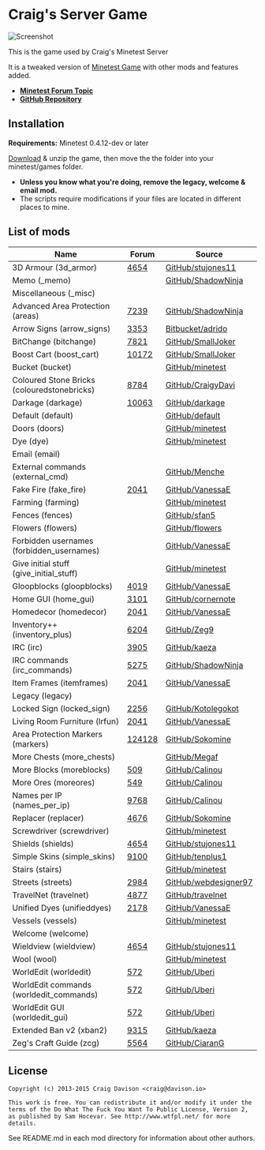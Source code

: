 # Craig's Server Game

![Screenshot](https://raw.githubusercontent.com/CraigyDavi/Craig-Server_game/master/screenshot.jpg)

This is the game used by Craig's Minetest Server

It is a tweaked version of [Minetest Game](https://github.com/minetest/minetest_game) with other mods and features added.

* **[Minetest Forum Topic](https://forum.minetest.net/viewtopic.php?f=10&t=7010)**
* **[GitHub Repository](https://github.com/CraigyDavi/Craig-Server_game)**

## Installation

**Requirements:** Minetest 0.4.12-dev or later

[Download](https://github.com/CraigyDavi/Craig-Server_game/archive/master.zip) & unzip the game, then move the the folder into your minetest/games folder.

- **Unless you know what you're doing, remove the legacy, welcome & email mod.**
- The scripts require modifications if your files are located in different places to mine.

## List of mods

| Name                                      | Forum | Source |
|-------------------------------------------|-------|--------|
|3D Armour (3d_armor)                       |[4654](https://forum.minetest.net/viewtopic.php?id=4654)|[GitHub/stujones11](https://github.com/stujones11/minetest-3d_armor/tree/master/3d_armor)|
|Memo (_memo)                               ||[GitHub/ShadowNinja](https://github.com/ShadowNinja/memo)|
|Miscellaneous (_misc)                      |||
|Advanced Area Protection (areas)           |[7239](https://forum.minetest.net/viewtopic.php?id=7239)|[GitHub/ShadowNinja](https://github.com/ShadowNinja/areas)|
|Arrow Signs (arrow_signs)                  |[3353](https://forum.minetest.net/viewtopic.php?id=3353)|[Bitbucket/adrido](https://bitbucket.org/adrido/arrow_signs)|
|BitChange (bitchange)                      |[7821](https://forum.minetest.net/viewtopic.php?id=7821)|[GitHub/SmallJoker](https://github.com/SmallJoker/bitchange)|
|Boost Cart (boost_cart)                    |[10172](https://forum.minetest.net/viewtopic.php?id=10172)|[GitHub/SmallJoker](https://github.com/SmallJoker/boost_cart)|
|Bucket (bucket)                            ||[GitHub/minetest](https://github.com/minetest/minetest_game/tree/master/mods/bucket)|
|Coloured Stone Bricks (colouredstonebricks)|[8784](https://forum.minetest.net/viewtopic.php?id=8784)|[GitHub/CraigyDavi](https://github.com/CraigyDavi/colouredstonebricks)|
|Darkage (darkage)                          |[10063](https://forum.minetest.net/viewtopic.php?id=10063)|[GitHub/darkage](https://github.com/CraigyDavi/darkage)|
|Default (default)                          ||[GitHub/default](https://github.com/minetest/minetest_game/tree/master/mods/default)|
|Doors (doors)                              ||[GitHub/minetest](https://github.com/minetest/minetest_game/tree/master/mods/doors)|
|Dye (dye)                                  ||[GitHub/minetest](https://github.com/minetest/minetest_game/tree/master/mods/dye)|
|Email (email)           					|||
|External commands (external_cmd)           ||[GitHub/Menche](https://github.com/Menche/external_cmd)|
|Fake Fire (fake_fire)                      |[2041](https://forum.minetest.net/viewtopic.php?id=2041)|[GitHub/VanessaE](https://github.com/VanessaE/homedecor_modpack/tree/master/fake_fire)|
|Farming (farming)                          ||[GitHub/minetest](https://github.com/minetest/minetest_game/tree/master/mods/farming)|
|Fences (fences)                            ||[GitHub/sfan5](https://github.com/sfan5/minetest_game/tree/fences/mods/fences)|
|Flowers (flowers)                          ||[GitHub/flowers](https://github.com/minetest/minetest_game/tree/master/mods/flowers)|
|Forbidden usernames (forbidden_usernames)  ||[GitHub/VanessaE](https://github.com/VanessaE/forbidden_usernames)|
|Give initial stuff (give_initial_stuff)    ||[GitHub/minetest](https://github.com/minetest/minetest_game/tree/master/mods/give_initial_stuff)|
|Gloopblocks (gloopblocks)                  |[4019](https://forum.minetest.net/viewtopic.php?id=4019)|[GitHub/VanessaE](https://github.com/VanessaE/gloopblocks)|
|Home GUI (home_gui)                        |[3101](https://forum.minetest.net/viewtopic.php?id=3101)|[GitHub/cornernote](https://github.com/cornernote/minetest-home_gui)|
|Homedecor (homedecor)                      |[2041](https://forum.minetest.net/viewtopic.php?id=2041)|[GitHub/VanessaE](https://github.com/VanessaE/homedecor_modpack/tree/master/homedecor)|
|Inventory++ (inventory_plus)               |[6204](https://forum.minetest.net/viewtopic.php?id=6204)|[GitHub/Zeg9](https://github.com/Zeg9/minetest-inventory_plus)|
|IRC (irc)             						|[3905](https://forum.minetest.net/viewtopic.php?id=3905)|[GitHub/kaeza](https://github.com/kaeza/minetest-irc)|
|IRC commands (irc_commands)             	|[5275](https://forum.minetest.net/viewtopic.php?id=5275)|[GitHub/ShadowNinja](https://github.com/ShadowNinja/minetest-irc_commands)|
|Item Frames (itemframes)                   |[2041](https://forum.minetest.net/viewtopic.php?id=2041)|[GitHub/VanessaE](https://github.com/VanessaE/homedecor_modpack/tree/master/itemframes)|
|Legacy (legacy)                            |||
|Locked Sign (locked_sign)                  |[2256](https://forum.minetest.net/viewtopic.php?id=2256)|[GitHub/Kotolegokot](https://github.com/Kotolegokot/minetest-mod-locked_sign)|
|Living Room Furniture (lrfun)              |[2041](https://forum.minetest.net/viewtopic.php?id=2041)|[GitHub/VanessaE](https://github.com/VanessaE/homedecor_modpack/tree/master/lrfurn)|
|Area Protection Markers (markers)          |[124128](https://forum.minetest.net/viewtopic.php?id=124128)|[GitHub/Sokomine](https://github.com/Sokomine/markers)|
|More Chests (more_chests)                  ||[GitHub/Megaf](https://github.com/Megaf/more_chests)|
|More Blocks (moreblocks)                   |[509](https://forum.minetest.net/viewtopic.php?id=509)|[GitHub/Calinou](https://github.com/Calinou/moreblocks)|
|More Ores (moreores)                       |[549](https://forum.minetest.net/viewtopic.php?id=549)|[GitHub/Calinou](https://github.com/Calinou/moreores)|
|Names per IP (names_per_ip)                |[9768](https://forum.minetest.net/viewtopic.php?id=9768)|[GitHub/Calinou](https://github.com/Calinou/carbone/tree/master/mods/names_per_ip)|
|Replacer (replacer)                        |[4676](https://forum.minetest.net/viewtopic.php?id=4676)|[GitHub/Sokomine](https://github.com/Sokomine/replacer)|
|Screwdriver (screwdriver)                  ||[GitHub/minetest](https://github.com/minetest/minetest_game/tree/master/mods/screwdriver)|
|Shields (shields)                          |[4654](https://forum.minetest.net/viewtopic.php?id=4654)|[GitHub/stujones11](https://github.com/stujones11/minetest-3d_armor/tree/master/shields)|
|Simple Skins (simple_skins)                |[9100](https://forum.minetest.net/viewtopic.php?id=9100)|[GitHub/tenplus1](https://github.com/tenplus1/simple_skins)|
|Stairs (stairs)                            ||[GitHub/minetest](https://github.com/minetest/minetest_game/tree/master/mods/stairs)|
|Streets (streets)                          |[2984](https://forum.minetest.net/viewtopic.php?id=2984)|[GitHub/webdesigner97](https://github.com/webdesigner97/streets)|
|TravelNet (travelnet)                      |[4877](https://forum.minetest.net/viewtopic.php?id=4877)|[GitHub/travelnet](https://github.com/Sokomine/travelnet)|
|Unified Dyes (unifieddyes)                 |[2178](https://forum.minetest.net/viewtopic.php?id=2178)|[GitHub/VanessaE](https://github.com/VanessaE/unifieddyes)|
|Vessels (vessels)                          ||[GitHub/minetest](https://github.com/minetest/minetest_game/tree/master/mods/vessels)|
|Welcome (welcome)                          |||
|Wieldview (wieldview)                      |[4654](https://forum.minetest.net/viewtopic.php?id=4654)|[GitHub/stujones11](https://github.com/stujones11/minetest-3d_armor/tree/master/wieldview)|
|Wool (wool)                                ||[GitHub/minetest](https://github.com/minetest/minetest_game/tree/master/mods/wool)|
|WorldEdit (worldedit)                      |[572](https://forum.minetest.net/viewtopic.php?id=572)|[GitHub/Uberi](https://github.com/Uberi/Minetest-WorldEdit/tree/master/worldedit)|
|WorldEdit commands (worldedit_commands)    |[572](https://forum.minetest.net/viewtopic.php?id=572)|[GitHub/Uberi](https://github.com/Uberi/Minetest-WorldEdit/tree/master/worldedit_commands)|
|WorldEdit GUI (worldedit_gui)              |[572](https://forum.minetest.net/viewtopic.php?id=572)|[GitHub/Uberi](https://github.com/Uberi/Minetest-WorldEdit/tree/master/worldedit_gui)|
|Extended Ban v2 (xban2)                    |[9315](https://forum.minetest.net/viewtopic.php?id=9315)|[GitHub/kaeza](https://github.com/kaeza/minetest-xban2)|
|Zeg's Craft Guide (zcg)                    |[5564](https://forum.minetest.net/viewtopic.php?id=5564)|[GitHub/CiaranG](https://github.com/CiaranG/minetest-zcg)|

## License

```
Copyright (c) 2013-2015 Craig Davison <craig@davison.io>

This work is free. You can redistribute it and/or modify it under the
terms of the Do What The Fuck You Want To Public License, Version 2,
as published by Sam Hocevar. See http://www.wtfpl.net/ for more details.
```
See README.md in each mod directory for information about other authors.
